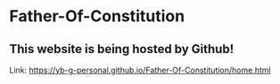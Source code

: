 # Father-Of-Constitution

## This website is being hosted by Github! 
Link: https://yb-g-personal.github.io/Father-Of-Constitution/home.html
